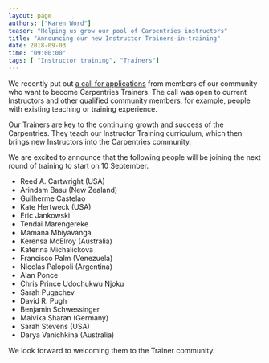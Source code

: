 ```yaml
---
layout: page
authors: ["Karen Word"]
teaser: "Helping us grow our pool of Carpentries instructors"
title: "Announcing our new Instructor Trainers-in-training"
date: 2018-09-03
time: "09:00:00"
tags: [ "Instructor training", "Trainers"]
---
```


We recently put out [a call for applications](http://static.carpentries.org/blog/2018/07/apply-to-train/) from members of our community
who want to become Carpentries Trainers. The call was open to current Instructors and other qualified community members, for example,
people with existing teaching or training experience.

Our Trainers are key to the continuing growth and success of the Carpentries. They teach our Instructor Training curriculum, 
which then brings new Instructors into the Carpentries community.

We are excited to announce that the following people will be joining the next round of training to start on 10 September.

* Reed A. Cartwright (USA)
* Arindam Basu (New Zealand)
* Guilherme Castelao
* Kate Hertweck (USA)
* Eric Jankowski
* Tendai Marengereke
* Mamana Mbiyavanga
* Kerensa McElroy (Australia)
* Katerina Michalickova
* Francisco Palm (Venezuela)
* Nicolas Palopoli (Argentina)
* Alan Ponce
* Chris Prince Udochukwu Njoku
* Sarah Pugachev
* David R. Pugh
* Benjamin Schwessinger
* Malvika Sharan (Germany)
* Sarah Stevens (USA)
* Darya Vanichkina (Australia)

We look forward to welcoming them to the Trainer community. 
